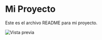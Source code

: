# Mi Proyecto

Este es el archivo README para mi proyecto.

![Vista previa](https://nicolasruizh.github.io/blue-habilty-bar/)